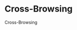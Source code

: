 # Cross-Browsing

<!DOCTYPE HTML>
<html lang="en-US">
 <head>
   <meta charset="UTF-8">
   <title>Cross-Browsing</title>
   <!--[if lt IE 9]> <script src="js/html5shiv.js"><script> <![endif]-->
 </head>
 <body>
   <div>Cross-Browsing</div>
 </body>
</html>
